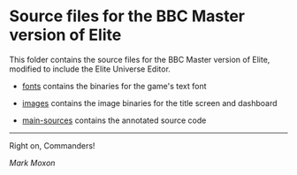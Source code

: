 # Source files for the BBC Master version of Elite

This folder contains the source files for the BBC Master version of Elite, modified to include the Elite Universe Editor.

* [fonts](fonts) contains the binaries for the game's text font

* [images](images) contains the image binaries for the title screen and dashboard

* [main-sources](main-sources) contains the annotated source code

---

Right on, Commanders!

_Mark Moxon_
